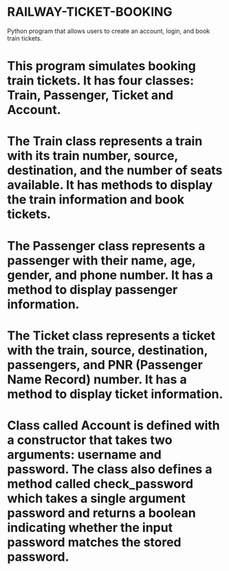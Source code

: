 # RAILWAY-TICKET-BOOKING
Python program that allows users to create an account, login, and book train tickets.

# This program simulates booking train tickets. It has four classes: Train, Passenger, Ticket and Account.

# The Train class represents a train with its train number, source, destination, and the number of seats available. It has methods to display the train information and book tickets.

# The Passenger class represents a passenger with their name, age, gender, and phone number. It has a method to display passenger information.

# The Ticket class represents a ticket with the train, source, destination, passengers, and PNR (Passenger Name Record) number. It has a method to display ticket information.

# Class called Account is defined with a constructor that takes two arguments: username and password. The class also defines a method called check_password which takes a single argument password and returns a boolean indicating whether the input password matches the stored password.
